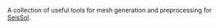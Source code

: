 A collection of useful tools for mesh generation and preprocessing for [SeisSol](http://www.seissol.org).
